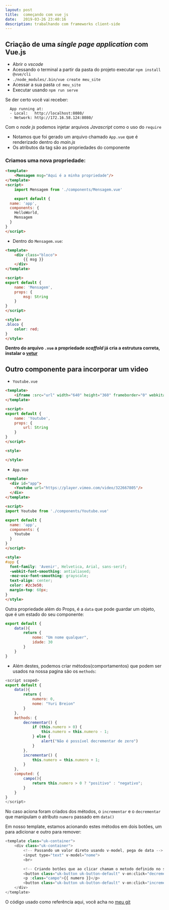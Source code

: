 ```yaml
---
layout: post
title:  começando com vue js
date:   2019-03-26 23:40:16
description: trabalhando com frameworks client-side
---
```

## Criação de uma _single page application_ com Vue.js

- Abrir o _vscode_
- Acessando o terminal a partir da pasta do projeto executar `npm install @vue/cli`
- `./node_modules/.bin/vue create meu_site`
- Acessar a sua pasta `cd meu_site`
- Executar usando `npm run serve`

Se der certo você vai receber:

```
  App running at:
  - Local:   http://localhost:8080/
  - Network: http://172.16.58.124:8080/
```

Com o _node js_ podemos injetar arquivos _Javascript_ como o uso do `require`

- Notamos que foi gerado um arquivo chamado `App.vue` que é renderizado dentro do _main.js_
- Os atributos da tag são as propriedades do componente

### Criamos uma nova propriedade: 

``` html
<template>
    <Mensagem msg="Aqui é a minha propriedade"/>
</template>
<script>
    import Mensagem from './components/Mensagem.vue'

    export default {
  name: 'app',
  components: {
    HelloWorld,
    Mensagem
  }
}
</script>
```

- Dentro do `Mensagem.vue`: 

``` html
<template>
    <div class="bloco">
        {{ msg }}
    </div>
</template>

<script>
export default {
    name: 'Mensagem',
    props: {
        msg: String
    }
}
</script>

<style>
.bloco {
    color: red;
}
</style>

```

**Dentro do arquivo `.vue` a propriedade _scaffold_ já cria a estrutura correta, instalar o [vetur](https://github.com/vuejs/vetur)**

## Outro componente para incorporar um video

- `Youtube.vue`

``` html
<template>
    <iframe :src="url" width="640" height="360" frameborder="0" webkitallowfullscreen mozallowfullscreen allowfullscreen></iframe>
</template>

<script>
export default {
    name: 'Youtube',
    props: {
        url: String
    }
}
</script>

<style>

</style>

```

- `App.vue` 

``` html
<template>
  <div id="app">
    <Youtube url="https://player.vimeo.com/video/322667805"/>
  </div>
</template>

<script>
import Youtube from './components/Youtube.vue'

export default {
  name: 'app',
  components: {
    Youtube
  }
}
</script>

<style>
#app {
  font-family: 'Avenir', Helvetica, Arial, sans-serif;
  -webkit-font-smoothing: antialiased;
  -moz-osx-font-smoothing: grayscale;
  text-align: center;
  color: #2c3e50;
  margin-top: 60px;
}
</style>

```

Outra propriedade além do Props, é a `data` que pode guardar um objeto, que é um estado do seu componente:

``` javascript 
export default {
    data(){
        return {
            nome: "Um nome qualquer",
            idade: 30
        }
    }
}
```

- Além destes, podemos criar métodos(comportamentos) que podem ser usados na nossa pagina são os `methods`:

``` javascript
<script scoped>
export default {
    data(){
        return {
            numero: 0,
            nome: "Yuri Breion"
        }
    }, 
    methods: {
        decrementar() {
            if (this.numero > 0) {
                this.numero = this.numero - 1;
            } else {
                alert("Não é possível decrementar de zero")
            }
        }, 
        incrementar() {
            this.numero = this.numero + 1;
        } 
    }, 
    computed: {
        campo(){
            return this.numero > 0 ? "positivo" : "negativo";
        }
    }
}
</script>
```

No caso aciona foram criados dos métodos, o `incrementar` e o `decrementar` que manipulam o atributo `numero` passado em `data()`

Em nosso template, estamos acionando estes métodos em dois botões, um para adicionar e outro para remover: 

``` javascript
<template class="uk-container">
    <div class="uk-container">
        <!-- Passando um valor direto usando v-model, pega de data -->
        <input type="text" v-model="nome">
        <br>

        <!-- Criando botões que ao clicar chamam o metodo definido no script -->
        <button class="uk-button uk-button-default" v-on:click="decrementar">Decrementar</button>
        <p :class="campo">{{ numero }}</p>
        <button class="uk-button uk-button-default" v-on:click="incrementar">Incrementar</button>
    </div>
</template>
```

O código usado como referência aqui, você acha no [meu git](https://github.com/yuribreion1/vue)
